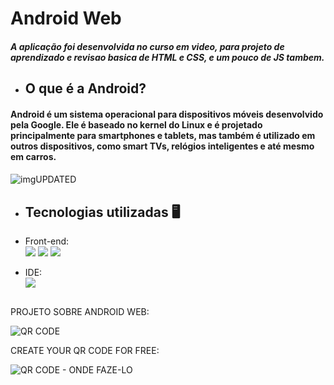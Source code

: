 # Android Web

##### A aplicação foi desenvolvida no curso em video, para projeto de aprendizado e revisao basica de HTML e CSS, e um pouco de JS tambem.

- ## O que é a Android? 
<div>
 
 #### Android é um sistema operacional para dispositivos móveis desenvolvido pela Google. Ele é baseado no kernel do Linux e é projetado principalmente para smartphones e tablets, mas também é utilizado em outros dispositivos, como smart TVs, relógios inteligentes e até mesmo em carros. 
 
</div>

####

![imgUPDATED](https://github.com/nattangama/Android/assets/91083215/59379807-44ce-42b1-a5a1-e4895657397d)


##

- ## Tecnologias utilizadas 🖥️

- Front-end: <br>
<a href="https://github.com/felipecarvalhobarr/localizaDescarte" target=_blank><img src="https://img.shields.io/badge/HTML5-E34F26?style=for-the-badge&logo=html5&logoColor=white" target=_blank></a>
<a href="https://github.com/felipecarvalhobarr/localizaDescarte" target=_blank><img src="https://img.shields.io/badge/CSS3-1572B6?style=for-the-badge&logo=css3&logoColor=white" target=_blank></a>
<a href="https://github.com/felipecarvalhobarr/localizaDescarte" target=_blank><img src="https://img.shields.io/badge/JavaScript-323330?style=for-the-badge&logo=javascript&logoColor=F7DF1E" target=_blank></a>

 
 - IDE: <br>
<a href="https://github.com/felipecarvalhobarr/localizaDescarte" target=_blank><img src="https://img.shields.io/badge/Visual_Studio_Code-007ACC?style=for-the-badge&logo=visual-studio-code&logoColor=white" target=_blank></a>

##

PROJETO SOBRE ANDROID WEB:
 
![QR CODE](https://github.com/nattangama/Android/assets/91083215/0c6e2a74-a47e-43c9-a9e0-30ca7983a8e4)

CREATE YOUR QR CODE FOR FREE:

![QR CODE - ONDE FAZE-LO](https://github.com/nattangama/Android/assets/91083215/62f36ecf-0d94-4708-852d-b2f28301c1aa)

